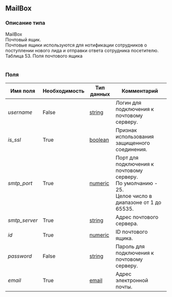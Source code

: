 
## MailBox

### Описание типа
MailBox<br/>Почтовый ящик.<br/>Почтовые ящики используются для нотификации сотрудников о поступлении нового лида и отправки ответа сотрудника посетителю.<br/>Таблица 53. Поля почтового ящика<br/><br/>
### Поля

| Имя поля | Необходимость | Тип данных | Комментарий |
|---|---|---|---|
|*username*|False|[string](/docs/types/string.md)|Логин для подключения к почтовому серверу.<br/>|
|*is_ssl*|True|[boolean](/docs/types/boolean.md)|Признак использования защищенного соединения.<br/>|
|*smtp_port*|True|[numeric](/docs/types/numeric.md)|Порт для подключения к почтовому серверу.<br/>По умолчанию - 25.<br/>Целое число в диапазоне от 1 до 65535.<br/>|
|*smtp_server*|True|[string](/docs/types/string.md)|Адрес почтового сервера.<br/>|
|*id*|True|[numeric](/docs/types/numeric.md)|ID почтового ящика.<br/>|
|*password*|False|[string](/docs/types/string.md)|Пароль для подключения к почтовому серверу.<br/>|
|*email*|True|[email](/docs/types/email.md)|Адрес электронной почты.<br/>|

